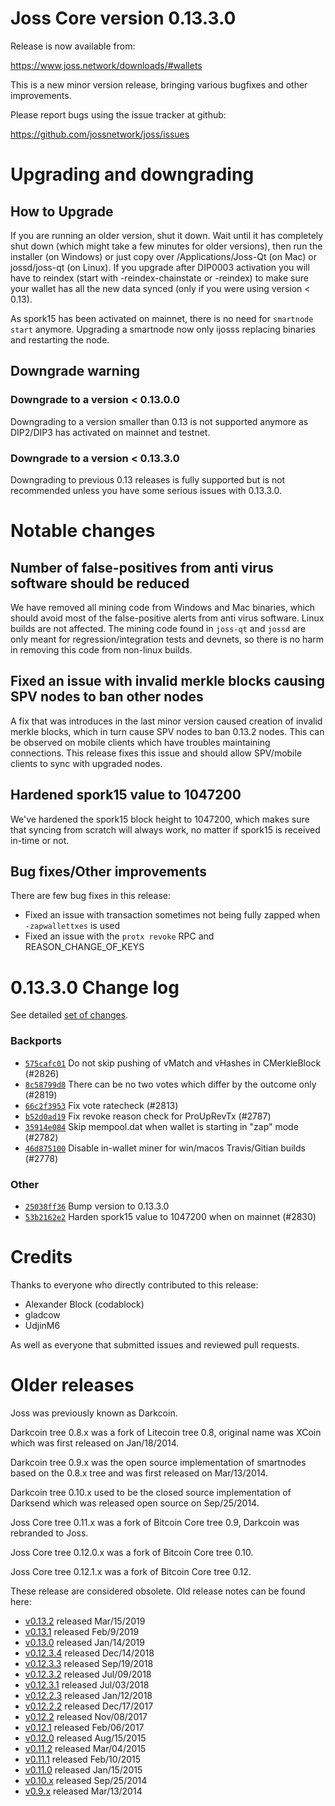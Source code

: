 Joss Core version 0.13.3.0
==========================

Release is now available from:

  <https://www.joss.network/downloads/#wallets>

This is a new minor version release, bringing various bugfixes and other improvements.

Please report bugs using the issue tracker at github:

  <https://github.com/jossnetwork/joss/issues>


Upgrading and downgrading
=========================

How to Upgrade
--------------

If you are running an older version, shut it down. Wait until it has completely
shut down (which might take a few minutes for older versions), then run the
installer (on Windows) or just copy over /Applications/Joss-Qt (on Mac) or
jossd/joss-qt (on Linux). If you upgrade after DIP0003 activation you will
have to reindex (start with -reindex-chainstate or -reindex) to make sure
your wallet has all the new data synced (only if you were using version < 0.13).

As spork15 has been activated on mainnet, there is no need for `smartnode start`
anymore. Upgrading a smartnode now only ijosss replacing binaries and restarting
the node.

Downgrade warning
-----------------

### Downgrade to a version < 0.13.0.0

Downgrading to a version smaller than 0.13 is not supported anymore as DIP2/DIP3 has activated
on mainnet and testnet.

### Downgrade to a version < 0.13.3.0

Downgrading to previous 0.13 releases is fully supported but is not recommended unless you have some serious issues with 0.13.3.0.

Notable changes
===============

Number of false-positives from anti virus software should be reduced
--------------------------------------------------------------------
We have removed all mining code from Windows and Mac binaries, which should avoid most of the false-positive alerts
from anti virus software. Linux builds are not affected. The mining code found in `joss-qt` and `jossd` are only meant
for regression/integration tests and devnets, so there is no harm in removing this code from non-linux builds.

Fixed an issue with invalid merkle blocks causing SPV nodes to ban other nodes
------------------------------------------------------------------------------
A fix that was introduces in the last minor version caused creation of invalid merkle blocks, which in turn cause SPV
nodes to ban 0.13.2 nodes. This can be observed on mobile clients which have troubles maintaining connections. This
release fixes this issue and should allow SPV/mobile clients to sync with upgraded nodes.

Hardened spork15 value to 1047200
---------------------------------
We've hardened the spork15 block height to 1047200, which makes sure that syncing from scratch will always work, no
matter if spork15 is received in-time or not.

Bug fixes/Other improvements
----------------------------
There are few bug fixes in this release:
- Fixed an issue with transaction sometimes not being fully zapped when `-zapwallettxes` is used
- Fixed an issue with the `protx revoke` RPC and REASON_CHANGE_OF_KEYS

 0.13.3.0 Change log
===================

See detailed [set of changes](https://github.com/jossnetwork/joss/compare/v0.13.2.0...joss:v0.13.3.0).

### Backports

- [`575cafc01`](https://github.com/jossnetwork/joss/commit/575cafc01) Do not skip pushing of vMatch and vHashes in CMerkleBlock (#2826)
- [`8c58799d8`](https://github.com/jossnetwork/joss/commit/8c58799d8) There can be no two votes which differ by the outcome only (#2819)
- [`66c2f3953`](https://github.com/jossnetwork/joss/commit/66c2f3953) Fix vote ratecheck (#2813)
- [`b52d0ad19`](https://github.com/jossnetwork/joss/commit/b52d0ad19) Fix revoke reason check for ProUpRevTx (#2787)
- [`35914e084`](https://github.com/jossnetwork/joss/commit/35914e084) Skip mempool.dat when wallet is starting in "zap" mode (#2782)
- [`46d875100`](https://github.com/jossnetwork/joss/commit/46d875100) Disable in-wallet miner for win/macos Travis/Gitian builds (#2778)

### Other

- [`25038ff36`](https://github.com/jossnetwork/joss/commit/25038ff36) Bump version to 0.13.3.0
- [`53b2162e2`](https://github.com/jossnetwork/joss/commit/53b2162e2) Harden spork15 value to 1047200 when on mainnet (#2830)

Credits
=======

Thanks to everyone who directly contributed to this release:

- Alexander Block (codablock)
- gladcow
- UdjinM6

As well as everyone that submitted issues and reviewed pull requests.

Older releases
==============

Joss was previously known as Darkcoin.

Darkcoin tree 0.8.x was a fork of Litecoin tree 0.8, original name was XCoin
which was first released on Jan/18/2014.

Darkcoin tree 0.9.x was the open source implementation of smartnodes based on
the 0.8.x tree and was first released on Mar/13/2014.

Darkcoin tree 0.10.x used to be the closed source implementation of Darksend
which was released open source on Sep/25/2014.

Joss Core tree 0.11.x was a fork of Bitcoin Core tree 0.9,
Darkcoin was rebranded to Joss.

Joss Core tree 0.12.0.x was a fork of Bitcoin Core tree 0.10.

Joss Core tree 0.12.1.x was a fork of Bitcoin Core tree 0.12.

These release are considered obsolete. Old release notes can be found here:

- [v0.13.2](https://github.com/jossnetwork/joss/blob/master/doc/release-notes/joss/release-notes-0.13.2.md) released Mar/15/2019
- [v0.13.1](https://github.com/jossnetwork/joss/blob/master/doc/release-notes/joss/release-notes-0.13.1.md) released Feb/9/2019
- [v0.13.0](https://github.com/jossnetwork/joss/blob/master/doc/release-notes/joss/release-notes-0.13.0.md) released Jan/14/2019
- [v0.12.3.4](https://github.com/jossnetwork/joss/blob/master/doc/release-notes/joss/release-notes-0.12.3.4.md) released Dec/14/2018
- [v0.12.3.3](https://github.com/jossnetwork/joss/blob/master/doc/release-notes/joss/release-notes-0.12.3.3.md) released Sep/19/2018
- [v0.12.3.2](https://github.com/jossnetwork/joss/blob/master/doc/release-notes/joss/release-notes-0.12.3.2.md) released Jul/09/2018
- [v0.12.3.1](https://github.com/jossnetwork/joss/blob/master/doc/release-notes/joss/release-notes-0.12.3.1.md) released Jul/03/2018
- [v0.12.2.3](https://github.com/jossnetwork/joss/blob/master/doc/release-notes/joss/release-notes-0.12.2.3.md) released Jan/12/2018
- [v0.12.2.2](https://github.com/jossnetwork/joss/blob/master/doc/release-notes/joss/release-notes-0.12.2.2.md) released Dec/17/2017
- [v0.12.2](https://github.com/jossnetwork/joss/blob/master/doc/release-notes/joss/release-notes-0.12.2.md) released Nov/08/2017
- [v0.12.1](https://github.com/jossnetwork/joss/blob/master/doc/release-notes/joss/release-notes-0.12.1.md) released Feb/06/2017
- [v0.12.0](https://github.com/jossnetwork/joss/blob/master/doc/release-notes/joss/release-notes-0.12.0.md) released Aug/15/2015
- [v0.11.2](https://github.com/jossnetwork/joss/blob/master/doc/release-notes/joss/release-notes-0.11.2.md) released Mar/04/2015
- [v0.11.1](https://github.com/jossnetwork/joss/blob/master/doc/release-notes/joss/release-notes-0.11.1.md) released Feb/10/2015
- [v0.11.0](https://github.com/jossnetwork/joss/blob/master/doc/release-notes/joss/release-notes-0.11.0.md) released Jan/15/2015
- [v0.10.x](https://github.com/jossnetwork/joss/blob/master/doc/release-notes/joss/release-notes-0.10.0.md) released Sep/25/2014
- [v0.9.x](https://github.com/jossnetwork/joss/blob/master/doc/release-notes/joss/release-notes-0.9.0.md) released Mar/13/2014

